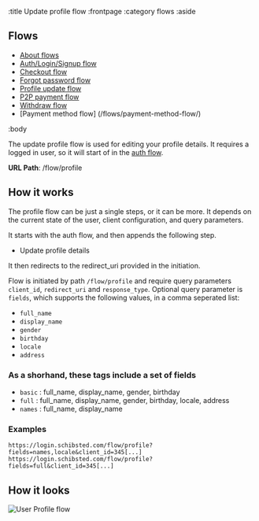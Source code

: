 :title Update profile flow
:frontpage
:category flows
:aside
## Flows
- [About flows](/flows/flows/)
- [Auth/Login/Signup flow](/flows/auth-flow/)
- [Checkout flow](/flows/checkout-flow/)
- [Forgot password flow](/flows/password-flow/)
- [Profile update flow](/flows/profile-update-flow/)
- [P2P payment flow](/flows/p2p-checkout-flow/)
- [Withdraw flow](/flows/withdraw-checkout-flow/)
- [Payment method flow] (/flows/payment-method-flow/)

:body

The update profile flow is used for editing your profile details. It requires a logged in user, so it will start of in the [auth flow](/flows/auth-flow/).

**URL Path**: /flow/profile

## How it works

The profile flow can be just a single steps, or it can be more. It depends on the current state of the user, client configuration, and query parameters.

It starts with the auth flow, and then appends the following step.

* Update profile details

It then redirects to the redirect_uri provided in the initiation.

Flow is initiated by path `/flow/profile` and require query parameters `client_id`, `redirect_uri` and `response_type`.
Optional query parameter is `fields`, which supports the following values, in a comma seperated list:

 * `full_name`
 * `display_name`
 * `gender`
 * `birthday`
 * `locale`
 * `address`

### As a shorhand, these tags include a set of fields

 * `basic` :  full_name, display_name, gender, birthday
 * `full` : full_name, display_name, gender, birthday, locale, address
 * `names` :  full_name, display_name

### Examples

`https://login.schibsted.com/flow/profile?fields=names,locale&client_id=345[...]`
`https://login.schibsted.com/flow/profile?fields=full&client_id=345[...]`

## How it looks

![User Profile flow](/images/user-profile-update-flow.png)
